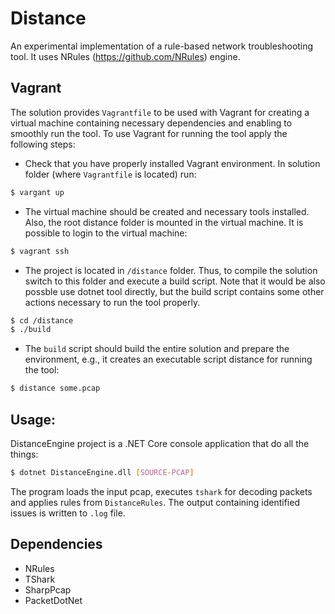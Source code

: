 # Distance

An experimental implementation of a rule-based network troubleshooting tool. It uses NRules (https://github.com/NRules) engine.

## Vagrant
The solution provides `Vagrantfile` to be used with Vagrant for creating a virtual machine containing 
necessary dependencies and enabling to smoothly run the tool. To use Vagrant for running the tool apply the following steps:

* Check that you have properly installed Vagrant environment. In solution folder (where `Vagrantfile` is located) run: 

```bash
$ vargant up
```

* The virtual machine should be created and necessary tools installed. Also, the root distance folder is mounted 
in the virtual machine. It is possible to login to the virtual machine:

```bash
$ vagrant ssh
```

* The project is located in `/distance` folder. Thus, to compile the solution switch to this folder and execute a build script. Note
that it would be also possble use dotnet tool directly, but the build script contains some other actions necessary to run the tool properly.

```bash
$ cd /distance
$ ./build
```

* The `build` script should build the entire solution and prepare the environment, e.g., it creates an executable script distance for running the tool:

```bash
$ distance some.pcap
```

## Usage:

DistanceEngine project is a .NET Core console application that do all the things:

```bash
$ dotnet DistanceEngine.dll [SOURCE-PCAP]
```

The program loads the input pcap, executes `tshark` for decoding packets and applies rules from `DistanceRules`. The output containing 
identified issues is written to `.log` file.

## Dependencies
* NRules
* TShark
* SharpPcap
* PacketDotNet
